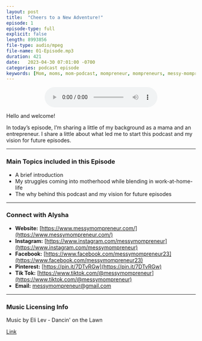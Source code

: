 ```yaml
---
layout: post
title:  "Cheers to a New Adventure!"
episode: 1
episode-type: full
explicit: false
length: 8993856
file-type: audio/mpeg
file-name: 01-Episode.mp3
duration: 421
date:   2023-04-30 07:01:00 -0700
categories: podcast episode
keywords: [Mom, moms, mom-podcast, mompreneur, mompreneurs, messy-mompreneur, messy-mompreneur-podcast,  entrepreneur, entrepreneurs, motherhood, work-life balance, work-at-home-mom, working-mom, mompreneur-life, female-entrepreneur,  parenthood, parenting, parenting-podcast, parenthood-podcast,  mom-boss, mom-boss-podcast, lady-boss, lady-boss-podcast, boss-mom, boss-mom-podcast, podcast, podcasts, podcasters, podcast-show, podcast-junkie]
---
```


<p align="center">
  <audio controls>
    <source src="{{ site.url }}{{ site.podcast.audio-file-base }}01-Episode.mp3">
  </audio>
</p>

Hello and welcome!

In today’s episode, I’m sharing a little of my background as a mama and an entrepreneur. I share a little about what led me to start this podcast and my vision for future episodes.

<hr>

### Main Topics included in this Episode

- A brief introduction
- My struggles coming into motherhood while blending in work-at-home-life
- The why behind this podcast and my vision for future episodes

<hr>

### Connect with Alysha

- **Website:** [https://www.messymompreneur.com/](https://www.messymompreneur.com/)
- **Instagram:** [https://www.instagram.com/messymompreneur](https://www.instagram.com/messymompreneur)
- **Facebook:** [https://www.facebook.com/messymompreneur23](https://www.facebook.com/messymompreneur23)
- **Pinterest:** [https://pin.it/7DTvRGw](https://pin.it/7DTvRGw)
- **Tik Tok:** [https://www.tiktok.com/@messymompreneur](https://www.tiktok.com/@messymompreneur)
- **Email:** [messymompreneur@gmail.com](mailto:messymompreneur@gmail.com)

<hr>

### Music Licensing Info

Music by Eli Lev - Dancin' on the Lawn

[Link](https://thmatc.co/?l=032B32EA)